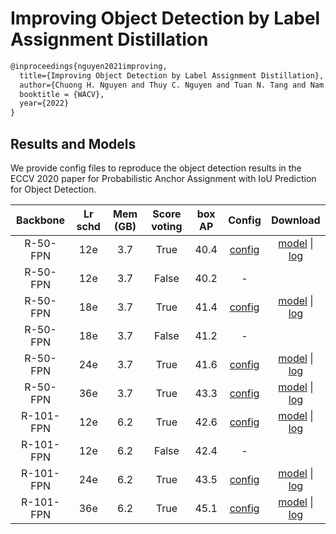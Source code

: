 # Improving Object Detection by Label Assignment Distillation

<!-- [ALGORITHM] -->

```latex
@inproceedings{nguyen2021improving,
  title={Improving Object Detection by Label Assignment Distillation},
  author={Chuong H. Nguyen and Thuy C. Nguyen and Tuan N. Tang and Nam L. H. Phan},
  booktitle = {WACV},
  year={2022}
}
```

## Results and Models

We provide config files to reproduce the object detection results in the
ECCV 2020 paper for Probabilistic Anchor Assignment with IoU
Prediction for Object Detection.

| Backbone    | Lr schd | Mem (GB) | Score voting | box AP | Config | Download |
|:-----------:|:-------:|:--------:|:------------:|:------:|:------:|:--------:|
| R-50-FPN    | 12e     | 3.7     | True          | 40.4   | [config](https://github.com/open-mmlab/mmdetection/tree/master/configs/paa/paa_r50_fpn_1x_coco.py) | [model](https://download.openmmlab.com/mmdetection/v2.0/paa/paa_r50_fpn_1x_coco/paa_r50_fpn_1x_coco_20200821-936edec3.pth) &#124; [log](https://download.openmmlab.com/mmdetection/v2.0/paa/paa_r50_fpn_1x_coco/paa_r50_fpn_1x_coco_20200821-936edec3.log.json) |
| R-50-FPN    | 12e     | 3.7     | False         | 40.2   | - |
| R-50-FPN    | 18e     | 3.7     | True          | 41.4   | [config](https://github.com/open-mmlab/mmdetection/tree/master/configs/paa/paa_r50_fpn_1.5x_coco.py) | [model](https://download.openmmlab.com/mmdetection/v2.0/paa/paa_r50_fpn_1.5x_coco/paa_r50_fpn_1.5x_coco_20200823-805d6078.pth) &#124; [log](https://download.openmmlab.com/mmdetection/v2.0/paa/paa_r50_fpn_1.5x_coco/paa_r50_fpn_1.5x_coco_20200823-805d6078.log.json) |
| R-50-FPN    | 18e     | 3.7     | False         | 41.2   | - |
| R-50-FPN    | 24e     | 3.7     | True          | 41.6   | [config](https://github.com/open-mmlab/mmdetection/tree/master/configs/paa/paa_r50_fpn_2x_coco.py) | [model](https://download.openmmlab.com/mmdetection/v2.0/paa/paa_r50_fpn_2x_coco/paa_r50_fpn_2x_coco_20200821-c98bfc4e.pth) &#124; [log](https://download.openmmlab.com/mmdetection/v2.0/paa/paa_r50_fpn_2x_coco/paa_r50_fpn_2x_coco_20200821-c98bfc4e.log.json) |
| R-50-FPN    | 36e     | 3.7     | True          | 43.3   | [config](https://github.com/open-mmlab/mmdetection/tree/master/configs/paa/paa_r50_fpn_mstrain_3x_coco.py) | [model](https://download.openmmlab.com/mmdetection/v2.0/paa/paa_r50_fpn_mstrain_3x_coco/paa_r50_fpn_mstrain_3x_coco_20210121_145722-06a6880b.pth) &#124; [log](https://download.openmmlab.com/mmdetection/v2.0/paa/paa_r50_fpn_mstrain_3x_coco/paa_r50_fpn_mstrain_3x_coco_20210121_145722.log.json) |
| R-101-FPN   | 12e     | 6.2     | True          | 42.6   | [config](https://github.com/open-mmlab/mmdetection/tree/master/configs/paa/paa_r101_fpn_1x_coco.py) | [model](https://download.openmmlab.com/mmdetection/v2.0/paa/paa_r101_fpn_1x_coco/paa_r101_fpn_1x_coco_20200821-0a1825a4.pth) &#124; [log](https://download.openmmlab.com/mmdetection/v2.0/paa/paa_r101_fpn_1x_coco/paa_r101_fpn_1x_coco_20200821-0a1825a4.log.json) |
| R-101-FPN   | 12e     | 6.2     | False         | 42.4   | - |
| R-101-FPN   | 24e     | 6.2     | True          | 43.5   | [config](https://github.com/open-mmlab/mmdetection/tree/master/configs/paa/paa_r101_fpn_2x_coco.py) | [model](https://download.openmmlab.com/mmdetection/v2.0/paa/paa_r101_fpn_2x_coco/paa_r101_fpn_2x_coco_20200821-6829f96b.pth) &#124; [log](https://download.openmmlab.com/mmdetection/v2.0/paa/paa_r101_fpn_2x_coco/paa_r101_fpn_2x_coco_20200821-6829f96b.log.json) |
| R-101-FPN   | 36e     | 6.2     | True          | 45.1   | [config](https://github.com/open-mmlab/mmdetection/tree/master/configs/paa/paa_r101_fpn_mstrain_3x_coco.py) | [model](https://download.openmmlab.com/mmdetection/v2.0/paa/paa_r101_fpn_mstrain_3x_coco/paa_r101_fpn_mstrain_3x_coco_20210122_084202-83250d22.pth) &#124; [log](https://download.openmmlab.com/mmdetection/v2.0/paa/paa_r101_fpn_mstrain_3x_coco/paa_r101_fpn_mstrain_3x_coco_20210122_084202.log.json) |
